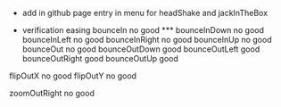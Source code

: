 - add in github page entry in menu for headShake and jackInTheBox

- verification easing
bounceIn		no good ***
bounceInDown	no good
bounceInLeft	no good
bounceInRight	no good
bounceInUp		no good
bounceOut		no good
bounceOutDown	good
bounceOutLeft	good
bounceOutRight  good
bounceOutUp		good

flipOutX		no good
flipOutY		no good

zoomOutRight	no good